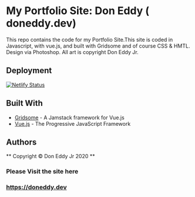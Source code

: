 # My Portfolio Site: Don Eddy ( doneddy.dev)


This repo contains the code for my Portfolio Site.This site is coded in Javascript, with vue.js, and built with Gridsome and of course CSS & HMTL. Design via Photoshop.
All art is copyright Don Eddy Jr.

## Deployment

[![Netlify Status](https://api.netlify.com/api/v1/badges/0b05f0b5-39e1-4005-979b-a7ffbbd1d0a3/deploy-status)](https://app.netlify.com/sites/doneddy/deploys)

## Built With

* [Gridsome](https://gridsome.org/) - A Jamstack framework for Vue.js
* [Vue.js](https://vuejs.org/) - The Progressive JavaScript Framework


## Authors

** Copyright © Don Eddy Jr 2020 ** 

### Please Visit the site here

### https://doneddy.dev